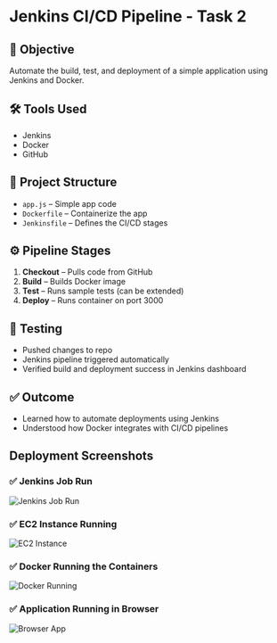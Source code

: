 # Jenkins CI/CD Pipeline - Task 2

## 🚀 Objective
Automate the build, test, and deployment of a simple application using Jenkins and Docker.

## 🛠 Tools Used
- Jenkins
- Docker
- GitHub

## 📁 Project Structure
- `app.js` – Simple app code
- `Dockerfile` – Containerize the app
- `Jenkinsfile` – Defines the CI/CD stages

## ⚙️ Pipeline Stages
1. **Checkout** – Pulls code from GitHub
2. **Build** – Builds Docker image
3. **Test** – Runs sample tests (can be extended)
4. **Deploy** – Runs container on port 3000

## 🧪 Testing
- Pushed changes to repo
- Jenkins pipeline triggered automatically
- Verified build and deployment success in Jenkins dashboard

## ✅ Outcome
- Learned how to automate deployments using Jenkins
- Understood how Docker integrates with CI/CD pipelines

## Deployment Screenshots

### ✅ Jenkins Job Run
![Jenkins Job Run](c:\Users\sharm\OneDrive\Pictures\Screenshots\jenkins-job-run.png)

### ✅ EC2 Instance Running
![EC2 Instance](./images/ec2-instance.png)

### ✅ Docker Running the Containers
![Docker Running](./images/docker-running.png)

### ✅ Application Running in Browser
![Browser App](./images/browser-app.png)

